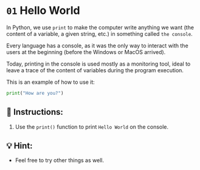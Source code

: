 # `01` Hello World

In Python, we use `print` to make the computer write anything we want (the content of a variable, a given string, etc.)
in something called `the console`.

Every language has a console, as it was the only way to interact with the users at the beginning
(before the Windows or MacOS arrived). 

Today, printing in the console is used mostly as a monitoring tool, ideal to leave a trace of the content of variables during the program execution.

This is an example of how to use it:

```py
print("How are you?")
```

## 📝 Instructions:

1. Use the `print()` function to print `Hello World` on the console. 

## 💡 Hint:

+ Feel free to try other things as well.

